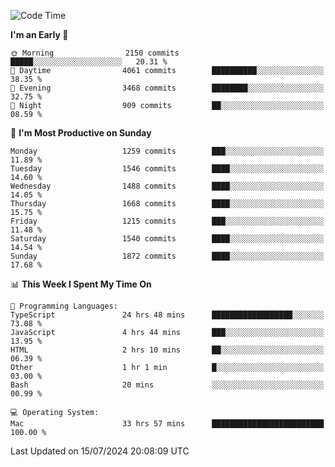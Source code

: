<!--START_SECTION:waka-->
![Code Time](http://img.shields.io/badge/Code%20Time-4%2C176%20hrs%2053%20mins-blue)

**I'm an Early 🐤** 

```text
🌞 Morning                2150 commits        █████░░░░░░░░░░░░░░░░░░░░   20.31 % 
🌆 Daytime                4061 commits        ██████████░░░░░░░░░░░░░░░   38.35 % 
🌃 Evening                3468 commits        ████████░░░░░░░░░░░░░░░░░   32.75 % 
🌙 Night                  909 commits         ██░░░░░░░░░░░░░░░░░░░░░░░   08.59 % 
```
📅 **I'm Most Productive on Sunday** 

```text
Monday                   1259 commits        ███░░░░░░░░░░░░░░░░░░░░░░   11.89 % 
Tuesday                  1546 commits        ████░░░░░░░░░░░░░░░░░░░░░   14.60 % 
Wednesday                1488 commits        ████░░░░░░░░░░░░░░░░░░░░░   14.05 % 
Thursday                 1668 commits        ████░░░░░░░░░░░░░░░░░░░░░   15.75 % 
Friday                   1215 commits        ███░░░░░░░░░░░░░░░░░░░░░░   11.48 % 
Saturday                 1540 commits        ████░░░░░░░░░░░░░░░░░░░░░   14.54 % 
Sunday                   1872 commits        ████░░░░░░░░░░░░░░░░░░░░░   17.68 % 
```


📊 **This Week I Spent My Time On** 

```text
💬 Programming Languages: 
TypeScript               24 hrs 48 mins      ██████████████████░░░░░░░   73.08 % 
JavaScript               4 hrs 44 mins       ███░░░░░░░░░░░░░░░░░░░░░░   13.95 % 
HTML                     2 hrs 10 mins       ██░░░░░░░░░░░░░░░░░░░░░░░   06.39 % 
Other                    1 hr 1 min          █░░░░░░░░░░░░░░░░░░░░░░░░   03.00 % 
Bash                     20 mins             ░░░░░░░░░░░░░░░░░░░░░░░░░   00.99 % 

💻 Operating System: 
Mac                      33 hrs 57 mins      █████████████████████████   100.00 % 
```


 Last Updated on 15/07/2024 20:08:09 UTC
<!--END_SECTION:waka-->
